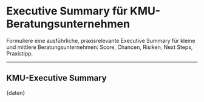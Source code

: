 # Executive Summary für KMU-Beratungsunternehmen

Formuliere eine ausführliche, praxisrelevante Executive Summary für kleine und mittlere Beratungsunternehmen: Score, Chancen, Risiken, Next Steps, Praxistipp.

---

## KMU-Executive Summary

{daten}

